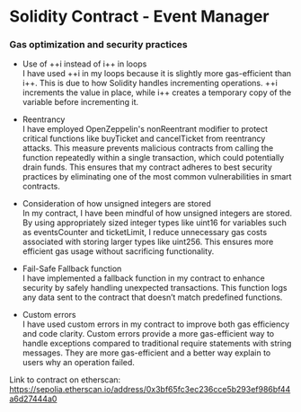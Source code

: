 # Solidity Contract - Event Manager

### Gas optimization and security practices

- Use of ++i instead of i++ in loops<br>
  I have used ++i in my loops because it is slightly more gas-efficient than i++. This is due to how Solidity handles incrementing operations. ++i increments the value in place, while i++ creates a temporary copy of the variable before incrementing it.

- Reentrancy<br>
  I have employed OpenZeppelin's nonReentrant modifier to protect critical functions like buyTicket and cancelTicket from reentrancy attacks. This measure prevents malicious contracts from calling the function repeatedly within a single transaction, which could potentially drain funds. This ensures that my contract adheres to best security practices by eliminating one of the most common vulnerabilities in smart contracts.

- Consideration of how unsigned integers are stored<br>
  In my contract, I have been mindful of how unsigned integers are stored. By using appropriately sized integer types like uint16 for variables such as eventsCounter and ticketLimit, I reduce unnecessary gas costs associated with storing larger types like uint256. This ensures more efficient gas usage without sacrificing functionality.

- Fail-Safe Fallback function<br>
  I have implemented a fallback function in my contract to enhance security by safely handling unexpected transactions. This function logs any data sent to the contract that doesn’t match predefined functions.

- Custom errors<br>
  I have used custom errors in my contract to improve both gas efficiency and code clarity. Custom errors provide a more gas-efficient way to handle exceptions compared to traditional require statements with string messages. They are more gas-efficient and a better way explain to users why an operation failed.

Link to contract on etherscan:
https://sepolia.etherscan.io/address/0x3bf65fc3ec236cce5b293ef986bf44a6d27444a0
